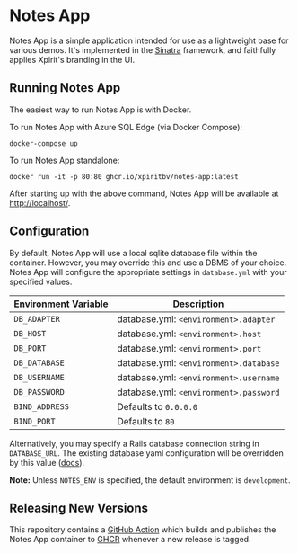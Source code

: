 # Notes App

Notes App is a simple application intended for use as a lightweight base for various demos. It's implemented in the [Sinatra](https://sinatrarb.com/) framework, and faithfully applies Xpirit's branding in the UI.

## Running Notes App

The easiest way to run Notes App is with Docker. 

To run Notes App with Azure SQL Edge (via Docker Compose): 

```
docker-compose up
```

To run Notes App standalone:

```
docker run -it -p 80:80 ghcr.io/xpiritbv/notes-app:latest
```

After starting up with the above command, Notes App will be available at [http://localhost/](http://localhost/).

## Configuration

By default, Notes App will use a local sqlite database file within the container. However, you may override this and use a DBMS of your choice. Notes App will configure the appropriate settings in `database.yml` with your specified values. 

| Environment Variable | Description |
|---|---|
| `DB_ADAPTER` | database.yml: `<environment>.adapter`  |
| `DB_HOST`  | database.yml: `<environment>.host`  | 
| `DB_PORT`  | database.yml: `<environment>.port` |  
| `DB_DATABASE` | database.yml: `<environment>.database` |
| `DB_USERNAME` | database.yml: `<environment>.username`  |
| `DB_PASSWORD` | database.yml: `<environment>.password`  |
| `BIND_ADDRESS` | Defaults to `0.0.0.0`  |
| `BIND_PORT` | Defaults to `80`  |

Alternatively, you may specify a Rails database connection string in `DATABASE_URL`. The existing database yaml configuration will be overridden by this value ([docs](https://guides.rubyonrails.org/v4.1/configuring.html#connection-preference)).

**Note:** Unless `NOTES_ENV` is specified, the default environment is `development`.

## Releasing New Versions

This repository contains a [GitHub Action](https://github.com/XpiritBV/notes-app/blob/master/.github/workflows/publish.yml) which builds and publishes the Notes App container to [GHCR](https://github.com/XpiritBV/notes-app/pkgs/container/notes-app) whenever a new release is tagged.
